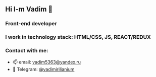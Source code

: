 ## Hi I-m Vadim 👋
### Front-end developer
### I work in technology stack: HTML/CSS, JS, REACT/REDUX
### Contact with me:
- 📫 email:     vadim5363@yandex.ru
- 💬 Telegram:  [@vadimirilianium](t.me/vadimirilianium)
